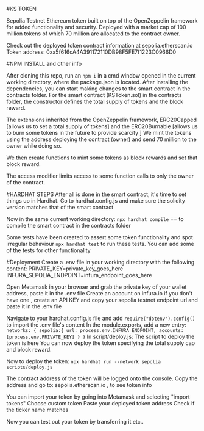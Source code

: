 #KS TOKEN

Sepolia Testnet Ethereum token built on top of the OpenZeppelin framework for added functionality and security.
Deployed with a market cap of 100 million tokens of which 70 million are allocated to the contract owner.

Check out the deployed token contract information at sepolia.etherscan.io
Token address: 0xa5f616cA4A391172110DB98F5FE7f1223C0966D0

#NPM INSTALL and other info

After cloning this repo,
run an `npm i` in a cmd window opened in the current working directory, where the package.json is located.
After installing the dependencies, you can start making changes to the smart contract in the contracts folder.
For the smart contract (KSToken.sol) in the contracts folder, the constructor defines the total supply of tokens and the block reward.

The extensions inherited from the OpenZeppelin framework, ERC20Capped [allows us to set a total supply of tokens] and the ERC20Burnable [allows us to burn some tokens in the future to provide scarcity ]
We mint the tokens using the address deploying the contract (owner) and send 70 million to the owner while doing so.

We then create functions to mint some tokens as block rewards and set that block reward.

The access modifier limits access to some function calls to only the owner of the contract.

#HARDHAT STEPS
After all is done in the smart contract, it's time to set things up in Hardhat.
Go to hardhat.config.js and make sure the solidity version matches that of the smart contract

Now in the same current working directory:
`npx hardhat compile` == to compile the smart contract in the contracts folder

Some tests have been created to assert some token functionality and spot irregular behaviour
`npx hardhat test` to run these tests.
You can add some of the tests for other functionality 

#Deployment
Create a .env file in your working directory with the following content:
PRIVATE_KEY=private_key_goes_here
INFURA_SEPOLIA_ENDPOINT=infura_endpoint_goes_here

Open Metamask in your browser and grab the private key of your wallet address, paste it in the .env file
Create an account on infura.io if you don't have one , create an API KEY and copy your sepolia testnet endpoint url and paste it in the .env file

Navigate to your hardhat.config.js file and add 
`require("dotenv").config()` to import the .env file's content
In the module.exports, add a new entry:
`
networks: {
	sepolia:{
		url: process.env.INFURA_ENDPOINT,
		accounts: [process.env.PRIVATE_KEY]
	}
}
`
In script/deploy.js:
The script to deploy the token is here
You can now deploy the token specifying the total supply cap and block reward.

Now to deploy the token:
`npx hardhat run --network sepolia scripts/deploy.js`

The contract address of the token will be logged onto the console.
Copy the address and go to: sepolia.etherscan.io , to see token info

You can import your token by going into Metamask and selecting "import tokens"
Choose custom token 
Paste your deployed token address
Check if the ticker name matches 

Now you can test out your token by transferring it etc..
